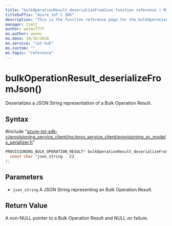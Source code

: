 ```yaml
---                             
title: "bulkOperationResult_deserializeFromJson function reference | Microsoft Docs" 
titleSuffix: "Azure IoT C SDK"            
description: "This is the function reference page for the bulkOperationResult_deserializeFromJson() function in the Azure IoT C SDK. This SDK is used with Azure IoT Hub and Azure IoT Hub Device Provisioning Service"            
manager: timlt                 
author: wesmc7777              
ms.author: wesmc               
ms.date: 10/16/2018                    
ms.service: "iot-hub"             
ms.custom: ""                
ms.topic: "reference"        
---                            
```


# bulkOperationResult_deserializeFromJson()

Deserializes a JSON String representation of a Bulk Operation Result.

## Syntax

\#include "[azure-iot-sdk-c/provisioning_service_client/inc/prov_service_client/provisioning_sc_models_serializer.h](../provisioning-sc-models-serializer-h.md)"  
```C
PROVISIONING_BULK_OPERATION_RESULT* bulkOperationResult_deserializeFromJson(
  const char *json_string   C2
);
```

## Parameters
* `json_string` A JSON String representing an Bulk Operation Result.

## Return Value
A non-NULL pointer to a Bulk Operation Result and NULL on failure.

